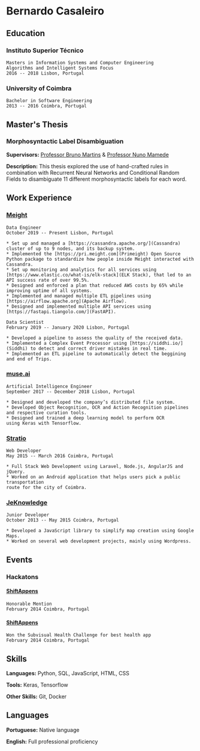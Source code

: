 # Bernardo Casaleiro

## Education

### Instituto Superior Técnico
	Masters in Information Systems and Computer Engineering
	Algorithms and Intelligent Systems Focus
	2016 -- 2018 Lisbon, Portugal 

### University of Coimbra
	Bachelor in Software Engineering
	2013 -- 2016 Coimbra, Portugal

## Master's Thesis

### Morphosyntactic Label Disambiguation

**Supervisors:** [Professor Bruno Martins](http://web.tecnico.ulisboa.pt/bruno.g.martins/) & [Professor Nuno Mamede](https://www.l2f.inesc-id.pt/wiki/index.php/Nuno_Mamede)

**Description:** This thesis explored the use of hand-crafted rules in combination with Recurrent Neural Networks and Conditional Random Fields to disambiguate 11 different morphosyntactic labels for each word.

## Work Experience

### [Meight](https://meight.com/)
	Data Engineer
	October 2019 -- Present Lisbon, Portugal

	* Set up and managed a [https://cassandra.apache.org/](Cassandra) cluster of up to 9 nodes, and its backup system.
	* Implemented the [https://pri.meight.com](Primeight) Open Source Python package to standardize how people inside Meight interacted with Cassandra.
	* Set up monitoring and analytics for all services using [https://www.elastic.co/what-is/elk-stack](ELK Stack), that led to an API success rate of over 99.5%.
	* Designed and enforced a plan that reduced AWS costs by 65% while improving uptime of all systems.
	* Implemented and managed multiple ETL pipelines using [https://airflow.apache.org](Apache Airflow).
	* Designed and implemented multiple API services using [https://fastapi.tiangolo.com/](FastAPI).

	Data Scientist
	February 2019 -- January 2020 Lisbon, Portugal

	* Developed a pipeline to assess the quality of the received data.
	* Implemented a Complex Event Processor using [https://siddhi.io/](Siddhi) to detect and correct driver mistakes in real time.
	* Implemented an ETL pipeline to automatically detect the beggining and end of Trips.


### [muse.ai](https://muse.ai/)
	Artificial Intelligence Engineer
	September 2017 -- December 2018 Lisbon, Portugal
	
	* Designed and developed the company’s distributed file system.
	* Developed Object Recognition, OCR and Action Recognition pipelines 
	and respective curation tools.
	* Designed and trained a deep learning model to perform OCR 
	using Keras with Tensorflow.

### [Stratio](https://stratioautomotive.com/)
	Web Developer
	May 2015 -- March 2016 Coimbra, Portugal
	
	* Full Stack Web Development using Laravel, Node.js, AngularJS and jQuery.
	* Worked on an Android application that helps users pick a public transportation 
	route for the city of Coimbra.

### [JeKnowledge](https://jeknowledge.pt/)
	Junior Developer
	October 2013 -- May 2015 Coimbra, Portugal
	
	* Developed a JavaScript library to simplify map creation using Google Maps.
	* Worked on several web development projects, mainly using Wordpress.

## Events

### Hackatons

#### [ShiftAppens](https://shiftappens.com/)
	Honorable Mention
	February 2014 Coimbra, Portugal

#### [ShiftAppens](https://shiftappens.com/)
	Won the Subvisual Health Challenge for best health app
	February 2014 Coimbra, Portugal

## Skills

**Languages:** Python, SQL, JavaScript, HTML, CSS

**Tools:** Keras, Tensorflow

**Other Skills:** Git, Docker

## Languages

**Portuguese:** Native language

**English:** Full professional proficiency

